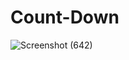 # Count-Down

![Screenshot (642)](https://github.com/SanyamMadaan/Count-Down/assets/124160436/4cce8d0b-714a-4121-9bb6-67290b9cbd55)
